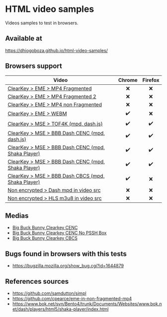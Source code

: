 # HTML video samples
Videos samples to test in browsers.

## Available at
https://dhiogoboza.github.io/html-video-samples/

## Browsers support

| Video  | Chrome | Firefox |
| ------------- | :---: | :---: |
| [ClearKey > EME > MP4 Fragmented](https://dhiogoboza.github.io/html-video-samples/clearkey/eme/mp4_fragmented.html) | ❌ | ❌ |
| [ClearKey > EME > MP4 Fragmented 2](https://dhiogoboza.github.io/html-video-samples/clearkey/eme/mp4_fragmented_2.html) | ❌ | ❌ |
| [ClearKey > EME > MP4 non Fragmented](https://dhiogoboza.github.io/html-video-samples/clearkey/eme/mp4_non_fragmented.html) |❌ | ❌ |
| [ClearKey > EME > WEBM](https://dhiogoboza.github.io/html-video-samples/clearkey/eme/webm.html) | ✔️ | ❌ |
| [ClearKey > MSE > TOF4K (mpd, dash.js)](https://dhiogoboza.github.io/html-video-samples/clearkey/mse/tof4k_dashjs.html) | ✔️ | ✔️ |
| [ClearKey > MSE > BBB Dash CENC (mpd, dash.js)](https://dhiogoboza.github.io/html-video-samples/clearkey/mse/bbb_cenc_dashjs.html) | ✔️ | ✔️ |
| [ClearKey > MSE > BBB Dash CENC (mpd, Shaka Player)](https://dhiogoboza.github.io/html-video-samples/clearkey/mse/bbb_cenc_shaka.html) | ✔️ | ✔️ |
| [ClearKey > MSE > BBB Dash CENC (mpd, Shaka Player)](https://dhiogoboza.github.io/html-video-samples/clearkey/mse/bbb_cenc_shaka.html) | ✔️ | ✔️ |
| [ClearKey > MSE > BBB Dash CBCS (mpd, Shaka Player)](https://dhiogoboza.github.io/html-video-samples/clearkey/mse/bbb_cbcs_shaka.html) | ✔️ | ❌ |
| [Non encrypted > Dash mpd in video src](https://dhiogoboza.github.io/html-video-samples/plain/mpd_native.html) | ❌ | ❌ |
| [Non encrypted > HLS m3u8 in video src](https://dhiogoboza.github.io/html-video-samples/plain/m3u8_native.html) | ❌ | ❌ |

## Medias
- [Big Buck Bunny Clearkey CENC](video/big-buck-bunny-clearkey-cenc/README.md)
- [Big Buck Bunny Clearkey CENC No PSSH Box](video/big-buck-bunny-clearkey-cenc-no-psshbox/README.md)
- [Big Buck Bunny Clearkey CBCS](video/big-buck-bunny-clearkey-cbcs/README.md)

## Bugs found in browsers with this tests
- https://bugzilla.mozilla.org/show_bug.cgi?id=1644879

## References sources
- https://github.com/samdutton/simpl
- https://github.com/cpearce/eme-in-non-fragmented-mp4
- https://www.bok.net/svn/Bento4/trunk/Documents/Websites/www.bok.net/dash/players/html5/shaka-player/index.html
